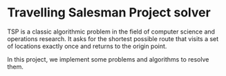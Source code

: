 # Travelling Salesman Project solver

TSP is a classic algorithmic problem in the field of computer science and operations research. It asks for the shortest possible route that visits a set of locations exactly once and returns to the origin point.

In this project, we implement some problems and algorithms to resolve them.
